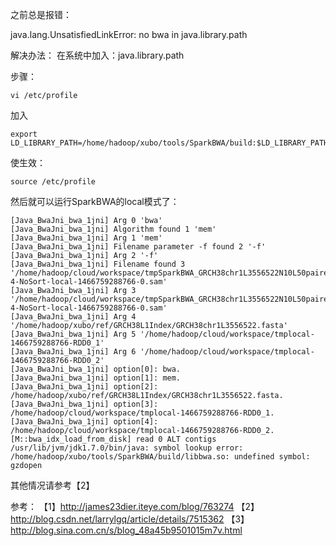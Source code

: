 
之前总是报错：

java.lang.UnsatisfiedLinkError: no bwa in java.library.path

解决办法：
在系统中加入：java.library.path

步骤：

	vi /etc/profile

加入

	export LD_LIBRARY_PATH=/home/hadoop/xubo/tools/SparkBWA/build:$LD_LIBRARY_PATH

使生效：

	source /etc/profile

然后就可以运行SparkBWA的local模式了：
	
	[Java_BwaJni_bwa_1jni] Arg 0 'bwa'
	[Java_BwaJni_bwa_1jni] Algorithm found 1 'mem'
	[Java_BwaJni_bwa_1jni] Arg 1 'mem'
	[Java_BwaJni_bwa_1jni] Filename parameter -f found 2 '-f'
	[Java_BwaJni_bwa_1jni] Arg 2 '-f'
	[Java_BwaJni_bwa_1jni] Filename found 3 '/home/hadoop/cloud/workspace/tmpSparkBWA_GRCH38chr1L3556522N10L50paired1.fastq-4-NoSort-local-1466759288766-0.sam'
	[Java_BwaJni_bwa_1jni] Arg 3 '/home/hadoop/cloud/workspace/tmpSparkBWA_GRCH38chr1L3556522N10L50paired1.fastq-4-NoSort-local-1466759288766-0.sam'
	[Java_BwaJni_bwa_1jni] Arg 4 '/home/hadoop/xubo/ref/GRCH38L1Index/GRCH38chr1L3556522.fasta'
	[Java_BwaJni_bwa_1jni] Arg 5 '/home/hadoop/cloud/workspace/tmplocal-1466759288766-RDD0_1'
	[Java_BwaJni_bwa_1jni] Arg 6 '/home/hadoop/cloud/workspace/tmplocal-1466759288766-RDD0_2'
	[Java_BwaJni_bwa_1jni] option[0]: bwa.
	[Java_BwaJni_bwa_1jni] option[1]: mem.
	[Java_BwaJni_bwa_1jni] option[2]: /home/hadoop/xubo/ref/GRCH38L1Index/GRCH38chr1L3556522.fasta.
	[Java_BwaJni_bwa_1jni] option[3]: /home/hadoop/cloud/workspace/tmplocal-1466759288766-RDD0_1.
	[Java_BwaJni_bwa_1jni] option[4]: /home/hadoop/cloud/workspace/tmplocal-1466759288766-RDD0_2.
	[M::bwa_idx_load_from_disk] read 0 ALT contigs
	/usr/lib/jvm/jdk1.7.0/bin/java: symbol lookup error: /home/hadoop/xubo/tools/SparkBWA/build/libbwa.so: undefined symbol: gzdopen

其他情况请参考【2】  

参考：
【1】http://james23dier.iteye.com/blog/763274
【2】http://blog.csdn.net/larrylgq/article/details/7515362
【3】http://blog.sina.com.cn/s/blog_48a45b9501015m7v.html
